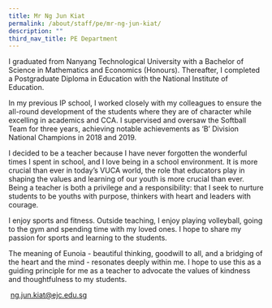 ```yaml
---
title: Mr Ng Jun Kiat
permalink: /about/staff/pe/mr-ng-jun-kiat/
description: ""
third_nav_title: PE Department
---
```





I graduated from Nanyang Technological University with a Bachelor of Science in Mathematics and Economics (Honours). Thereafter, I completed a Postgraduate Diploma in Education with the National Institute of Education.

In my previous IP school, I worked closely with my colleagues to ensure the all-round development of the students where they are of character while excelling in academics and CCA. I supervised and oversaw the Softball Team for three years, achieving notable achievements as ‘B’ Division National Champions in 2018 and 2019.

I decided to be a teacher because I have never forgotten the wonderful times I spent in school, and I love being in a school environment. It is more crucial than ever in today’s VUCA world, the role that educators play in shaping the values and learning of our youth is more crucial than ever. Being a teacher is both a privilege and a responsibility: that I seek to nurture students to be youths with purpose, thinkers with heart and leaders with courage.

I enjoy sports and fitness. Outside teaching, I enjoy playing volleyball, going to the gym and spending time with my loved ones. I hope to share my passion for sports and learning to the students.

The meaning of Eunoia - beautiful thinking, goodwill to all, and a bridging of the heart and the mind - resonates deeply within me. I hope to use this as a guiding principle for me as a teacher to advocate the values of kindness and thoughtfulness to my students.

 [ng.jun.kiat@ejc.edu.sg](mailto:ng.jun.kiat@ejc.edu.sg)